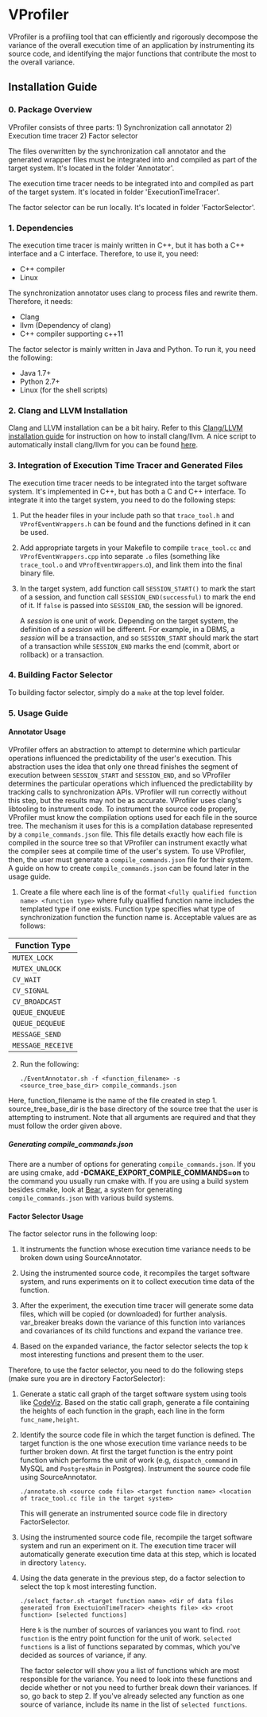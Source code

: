 # VProfiler

VProfiler is a profiling tool that can efficiently and rigorously decompose the variance of the overall execution time of an application by instrumenting its source code, and identifying the major functions that contribute the most to the overall variance.


## Installation Guide

### 0. Package Overview

VProfiler consists of three parts: 1) Synchronization call annotator 2) Execution time tracer 2) Factor selector

The files overwritten by the synchronization call annotator and the generated wrapper files must be integrated into and compiled as part of the target system.  It's located in the folder 'Annotator'.

The execution time tracer needs to be integrated into and compiled as part of the target system. It's located in folder 'ExecutionTimeTracer'.

The factor selector can be run locally. It's located in folder 'FactorSelector'.

### 1. Dependencies

The execution time tracer is mainly written in C++, but it has both a C++ interface and a C interface. Therefore, to use it, you need:

* C++ compiler
* Linux

The synchronization annotator uses clang to process files and rewrite them.  Therefore, it needs:
* Clang
* llvm (Dependency of clang)
* C++ compiler supporting c++11

The factor selector is mainly written in Java and Python. To run it, you need the following:

* Java 1.7+
* Python 2.7+
* Linux (for the shell scripts)

### 2. Clang and LLVM Installation
Clang and LLVM installation can be a bit hairy.  Refer to this [Clang/LLVM installation guide](https://clang.llvm.org/get_started.html) for instruction on how to install clang/llvm.  A nice script to automatically install clang/llvm for you can be found [here](https://github.com/rsmmr/install-clang).

### 3. Integration of Execution Time Tracer and Generated Files

The execution time tracer needs to be integrated into the target software system. It's implemented in C++, but has both a C and C++ interface. To integrate it into the target system, you need to do the following steps:

1. Put the header files in your include path so that `trace_tool.h` and `VProfEventWrappers.h` can be found and the functions defined in it can be used.

2. Add appropriate targets in your Makefile to compile `trace_tool.cc` and `VProfEventWrappers.cpp` into separate `.o` files (something like `trace_tool.o` and `VProfEventWrappers`.o), and link them into the final binary file.

3. In the target system, add function call `SESSION_START()` to mark the start of a session, and function call `SESSION_END(successful)` to mark the end of it. If `false` is passed into `SESSION_END`, the session will be ignored.

   A *session* is one unit of work. Depending on the target system, the definition of a *session* will be different. For example, in a DBMS, a *session* will be a transaction, and so `SESSION_START` should mark the start of a transaction while `SESSION_END` marks the end (commit, abort or rollback) or a transaction.

### 4. Building Factor Selector

To building factor selector, simply do a `make` at the top level folder.

### 5. Usage Guide

#### Annotator Usage

VProfiler offers an abstraction to attempt to determine which particular operations influenced the predictability of the user's execution.  This abstraction uses the idea that only one thread finishes the segment of execution between `SESSION_START` and `SESSION_END`, and so VProfiler determines the particular operations which influenced the predictability by tracking calls to synchronization APIs.  VProfiler will run correctly without this step, but the results may not be as accurate.
VProfiler uses clang's libtooling to instrument code. To instrument the source code properly, VProfiler must know the compilation options used for each file in the source tree.  The mechanism it uses for this is a compilation database represented by a `compile_commands.json` file.  This file details exactly how each file is compiled in the source tree so that VProfiler can instrument exactly what the compiler sees at compile time of the user's system.  To use VProfiler, then, the user
must generate a `compile_commands.json` file for their system.  A guide on how to create `compile_commands.json` can be found later in the usage guide.

1. Create a file where each line is of the format
`<fully qualified function name> <function type>`
where fully qualified function name includes the templated type if one exists.  Function type specifies what type of synchronization function the function name is. Acceptable values are as follows:

Function Type |
------------ |
`MUTEX_LOCK` |
`MUTEX_UNLOCK` |
`CV_WAIT` |
`CV_SIGNAL` |
`CV_BROADCAST` |
`QUEUE_ENQUEUE` |
`QUEUE_DEQUEUE` |
`MESSAGE_SEND` |
`MESSAGE_RECEIVE` |

2. Run the following:
    ```
    ./EventAnnotator.sh -f <function_filename> -s <source_tree_base_dir> compile_commands.json
    ```
Here, function\_filename is the name of the file created in step 1.  source\_tree\_base\_dir is the base directory of the source tree that the user is attempting to instrument.  Note that all arguments are required and that they must follow the order given above.

##### Generating compile_commands.json
There are a number of options for generating `compile_commands.json`.  If you are using cmake, add **-DCMAKE_EXPORT_COMPILE_COMMANDS=on** to the command you usually run cmake with.  If you are using a build system besides cmake, look at [Bear](https://github.com/rizsotto/Bear), a system for generating `compile_commands.json` with various build systems.

#### Factor Selector Usage

The factor selector runs in the following loop:

1. It instruments the function whose execution time variance needs to be broken down using SourceAnnotator.

2. Using the instrumented source code, it recompiles the target software system, and runs experiments on it to collect execution time data of the function.

3. After the experiment, the execution time tracer will generate some data files, which will be copied (or downloaded) for further analysis. var_breaker breaks down the variance of this function into variances and covariances of its child functions and expand the variance tree.

4. Based on the expanded variance, the factor selector selects the top k most interesting functions and present them to the user.

Therefore, to use the factor selector, you need to do the following steps (make sure you are in directory FactorSelector):

1. Generate a static call graph of the target software system using tools like [CodeViz](http://www.csn.ul.ie/~mel/projects/codeviz/). Based on the static call graph, generate a file containing the heights of each function in the graph, each line in the form `func_name,height`.

2. Identify the source code file in which the target function is defined. The target function is the one whose execution time variance needs to be further broken down. At first the target function is the entry point function which performs the unit of work (e.g, `dispatch_command` in MySQL and `PostgresMain` in Postgres). Instrument the source code file using SourceAnnotator.

   ```
   ./annotate.sh <source code file> <target function name> <location of trace_tool.cc file in the target system>
   ```

   This will generate an instrumented source code file in directory FactorSelector.

3. Using the instrumented source code file, recompile the target software system and run an experiment on it. The execution time tracer will automatically generate execution time data at this step, which is located in directory `latency`.

4. Using the data generate in the previous step, do a factor selection to select the top k most interesting function.

   ```
   ./select_factor.sh <target function name> <dir of data files generated from ExectuionTimeTracer> <heights file> <k> <root function> [selected functions]
   ```

   Here `k` is the number of sources of variances you want to find. `root function` is the entry point function for the unit of work. `selected functions` is a list of functions separated by commas, which you've decided as sources of variance, if any.

   The factor selector will show you a list of functions which are most responsible for the variance. You need to look into these functions and decide whether or not you need to further break down their variances. If so, go back to step 2. If you've already selected any function as one source of variance, include its name in the list of `selected functions`.
